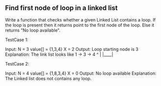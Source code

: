 Find first node of loop in a linked list
-----------------------------------------
Write a function that checks whether a given Linked List contains a loop. If the loop is present then it returns point to the first node of the loop. Else it returns "No loop available".

TestCase 1:

Input:
N = 3
value[] = {1,3,4}
X = 2
Output: Loop starting node is 3
Explanation: The link list looks like
1 -> 3 -> 4
     ^    |
     |____|    


TestCase 2:

Input:
N = 4
value[] = {1,8,3,4}
X = 0
Output: No loop available
Explanation: The Linked list does not 
contains any loop.
